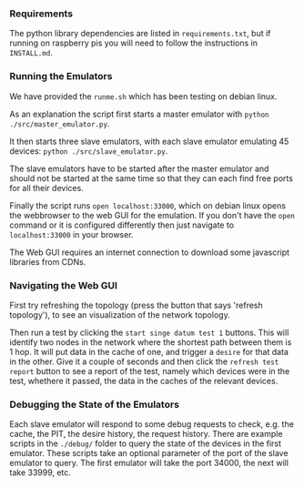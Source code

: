 ### Requirements
The python library dependencies are listed in `requirements.txt`, but if running on raspberry pis
you will need to follow the instructions in `INSTALL.md`.

### Running the Emulators
We have provided the `runme.sh` which has been testing on debian linux.

As an explanation the script first starts a master emulator with `python ./src/master_emulator.py`.

It then starts three slave emulators, with each slave emulator emulating 45 devices:
`python ./src/slave_emulator.py`.

The slave emulators have to be started after the master emulator and should not be started at the same time so that they can
each find free ports for all their devices.


Finally the script runs `open localhost:33000`, which on debian linux opens the webbrowser to the web GUI for the emulation.
If you don't have the `open` command or it is configured differently then just navigate to `localhost:33000` in your browser.

The Web GUI requires an internet connection to download some javascript libraries from CDNs.

### Navigating the Web GUI
First try refreshing the topology (press the button that says 'refresh topology'), to see an visualization of the network topology.

Then run a test by clicking the `start singe datum test 1` buttons.
This will identify two nodes in the network where the shortest path between them is 1 hop. It will put data in the cache of one, and trigger a `desire` for that data in the other.
Give it a couple of seconds and then click the `refresh test report` button to see a report of the test, namely which devices were in the test, whethere it passed, the data in the caches of the relevant devices.

### Debugging the State of the Emulators
Each slave emulator will respond to some debug requests to check, e.g. the cache, the PIT, the desire history, the request history.
There are example scripts in the `./debug/` folder to query the state of the devices in the first emulator. These scripts take an optional parameter of the port of the slave emulator to query. The first emulator will take the port 34000, the next will take 33999, etc.
